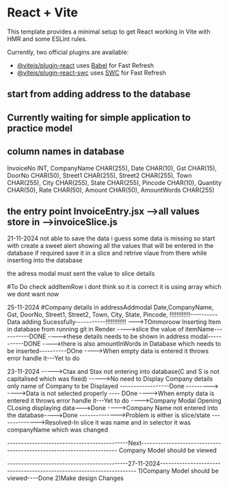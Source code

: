 # React + Vite

This template provides a minimal setup to get React working in Vite with HMR and some ESLint rules.

Currently, two official plugins are available:

- [@vitejs/plugin-react](https://github.com/vitejs/vite-plugin-react/blob/main/packages/plugin-react/README.md) uses [Babel](https://babeljs.io/) for Fast Refresh
- [@vitejs/plugin-react-swc](https://github.com/vitejs/vite-plugin-react-swc) uses [SWC](https://swc.rs/) for Fast Refresh


## start from adding address to the database

## Currently waiting for simple application to practice model 


## column names in database
  InvoiceNo INT,
  CompanyName CHAR(255),
  Date CHAR(10),
  Gst CHAR(15),
  DoorNo CHAR(50),
  Street1 CHAR(255),
  Street2 CHAR(255),
  Town CHAR(255),
  City CHAR(255),
  State CHAR(255),
  Pincode CHAR(10),
  Quantity CHAR(50),
  Rate CHAR(50),
  Amount CHAR(50),
  AmountWords CHAR(255)

## the entry point InvoiceEntry.jsx -->all values store in -->invoiceSlice.js



  21-11-2024
  not able to save the data i guess some data is missing
  so start with create a sweet alert showing all the values that will be entered in the database
  if required save it in a slice and retrive vlaue from there while inserting into the database

  the adress modal must sent the value to slice details


  #To Do
  check addItemRow i dont think so it is correct it is using array which we dont want now

25-11-2024
  #Company details in addressAddmodal 
   Date,CompanyName,  Gst, DoorNo, Street1, Street2, Town, City, State, Pincode,
   !!!!!!!!!!!!----------Data adding Sucessfully-----------!!!!!!!!!!!!
   --->TOmmoroow Inserting Item in database from running git in Render 
   ---->slice the value of itemName-----------DONE
   ---->these details needs to be shown in address modal-----------DONE
   ---->there is also amountInWords in Database which needs to be inserted----------DOne
   ---->When empty data is entered it throws error handle it---Yet to do




23-11-2024
  ----->Ctax and Stax not entering into database(C and S is  not capitalised which was fixed)
  ----->No need to Display Company details only name of Company to be Displayed ------------------Done
  --------->
   ---->Data is not selected properly ---- DOne
   ---->When empty data is entered it throws error handle it---Yet to do
   ---->Company Modal Opening CLosing displaying data--->Done
   ---->Company Name not entered into the database---->Done
   -------------->Problem is either is slice/state
   -------------->Resolved-In slice it was name and in selector it was companyName which was changed


   --------------------------------------------Next---------------------------------------------------------------------
    Company Model should be viewed

    
   --------------------------------------------27-11-2024---------------------------------------------------------------------
    1)Company Model should be viewed----Done
    2)Make design Changes


